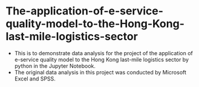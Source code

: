 # The-application-of-e-service-quality-model-to-the-Hong-Kong-last-mile-logistics-sector
- This is to demonstrate data analysis for the project of the application of e-service quality model to the Hong Kong last-mile logistics sector by python in the Jupyter Notebook.
- The original data analysis in this project was conducted by Microsoft Excel and SPSS.
